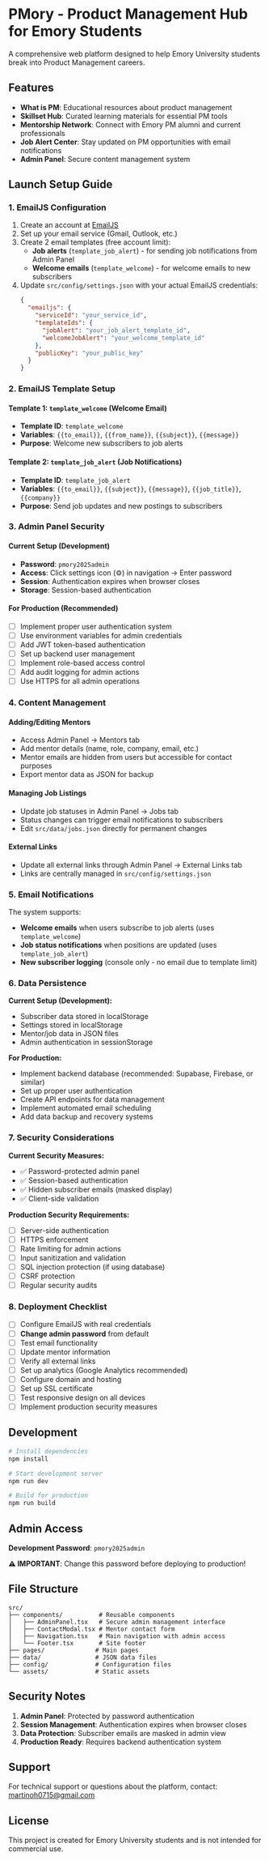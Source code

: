 # PMory - Product Management Hub for Emory Students

A comprehensive web platform designed to help Emory University students break into Product Management careers.

## Features

- **What is PM**: Educational resources about product management
- **Skillset Hub**: Curated learning materials for essential PM tools
- **Mentorship Network**: Connect with Emory PM alumni and current professionals
- **Job Alert Center**: Stay updated on PM opportunities with email notifications
- **Admin Panel**: Secure content management system

## Launch Setup Guide

### 1. EmailJS Configuration

1. Create an account at [EmailJS](https://www.emailjs.com/)
2. Set up your email service (Gmail, Outlook, etc.)
3. Create 2 email templates (free account limit):
   - **Job alerts** (`template_job_alert`) - for sending job notifications from Admin Panel
   - **Welcome emails** (`template_welcome`) - for welcome emails to new subscribers
4. Update `src/config/settings.json` with your actual EmailJS credentials:
   ```json
   {
     "emailjs": {
       "serviceId": "your_service_id",
       "templateIds": {
         "jobAlert": "your_job_alert_template_id",
         "welcomeJobAlert": "your_welcome_template_id"
       },
       "publicKey": "your_public_key"
     }
   }
   ```

### 2. EmailJS Template Setup

#### Template 1: `template_welcome` (Welcome Email)
- **Template ID**: `template_welcome`
- **Variables**: `{{to_email}}`, `{{from_name}}`, `{{subject}}`, `{{message}}`
- **Purpose**: Welcome new subscribers to job alerts

#### Template 2: `template_job_alert` (Job Notifications)
- **Template ID**: `template_job_alert`  
- **Variables**: `{{to_email}}`, `{{subject}}`, `{{message}}`, `{{job_title}}`, `{{company}}`
- **Purpose**: Send job updates and new postings to subscribers

### 3. Admin Panel Security

#### Current Setup (Development)
- **Password**: `pmory2025admin`
- **Access**: Click settings icon (⚙️) in navigation → Enter password
- **Session**: Authentication expires when browser closes
- **Storage**: Session-based authentication

#### For Production (Recommended)
- [ ] Implement proper user authentication system
- [ ] Use environment variables for admin credentials
- [ ] Add JWT token-based authentication
- [ ] Set up backend user management
- [ ] Implement role-based access control
- [ ] Add audit logging for admin actions
- [ ] Use HTTPS for all admin operations

### 4. Content Management

#### Adding/Editing Mentors
- Access Admin Panel → Mentors tab
- Add mentor details (name, role, company, email, etc.)
- Mentor emails are hidden from users but accessible for contact purposes
- Export mentor data as JSON for backup

#### Managing Job Listings
- Update job statuses in Admin Panel → Jobs tab
- Status changes can trigger email notifications to subscribers
- Edit `src/data/jobs.json` directly for permanent changes

#### External Links
- Update all external links through Admin Panel → External Links tab
- Links are centrally managed in `src/config/settings.json`

### 5. Email Notifications

The system supports:
- **Welcome emails** when users subscribe to job alerts (uses `template_welcome`)
- **Job status notifications** when positions are updated (uses `template_job_alert`)
- **New subscriber logging** (console only - no email due to template limit)

### 6. Data Persistence

**Current Setup (Development):**
- Subscriber data stored in localStorage
- Settings stored in localStorage
- Mentor/job data in JSON files
- Admin authentication in sessionStorage

**For Production:**
- Implement backend database (recommended: Supabase, Firebase, or similar)
- Set up proper user authentication
- Create API endpoints for data management
- Implement automated email scheduling
- Add data backup and recovery systems

### 7. Security Considerations

**Current Security Measures:**
- ✅ Password-protected admin panel
- ✅ Session-based authentication
- ✅ Hidden subscriber emails (masked display)
- ✅ Client-side validation

**Production Security Requirements:**
- [ ] Server-side authentication
- [ ] HTTPS enforcement
- [ ] Rate limiting for admin actions
- [ ] Input sanitization and validation
- [ ] SQL injection protection (if using database)
- [ ] CSRF protection
- [ ] Regular security audits

### 8. Deployment Checklist

- [ ] Configure EmailJS with real credentials
- [ ] **Change admin password** from default
- [ ] Test email functionality
- [ ] Update mentor information
- [ ] Verify all external links
- [ ] Set up analytics (Google Analytics recommended)
- [ ] Configure domain and hosting
- [ ] Set up SSL certificate
- [ ] Test responsive design on all devices
- [ ] Implement production security measures

## Development

```bash
# Install dependencies
npm install

# Start development server
npm run dev

# Build for production
npm run build
```

## Admin Access

**Development Password**: `pmory2025admin`

**⚠️ IMPORTANT**: Change this password before deploying to production!

## File Structure

```
src/
├── components/          # Reusable components
│   ├── AdminPanel.tsx   # Secure admin management interface
│   ├── ContactModal.tsx # Mentor contact form
│   ├── Navigation.tsx   # Main navigation with admin access
│   └── Footer.tsx       # Site footer
├── pages/              # Main pages
├── data/               # JSON data files
├── config/             # Configuration files
└── assets/             # Static assets
```

## Security Notes

1. **Admin Panel**: Protected by password authentication
2. **Session Management**: Authentication expires when browser closes
3. **Data Protection**: Subscriber emails are masked in admin view
4. **Production Ready**: Requires backend authentication system

## Support

For technical support or questions about the platform, contact: martinoh0715@gmail.com

## License

This project is created for Emory University students and is not intended for commercial use.